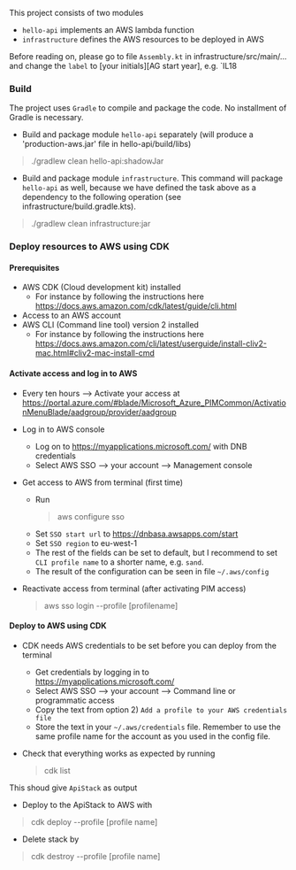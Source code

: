 This project consists of two modules
- `hello-api` implements an AWS lambda function
- `infrastructure` defines the AWS resources to be deployed in AWS

Before reading on, please go to file `Assembly.kt` in infrastructure/src/main/...
and change the `label` to [your initials][AG start year], e.g. `IL18

### Build ###
The project uses `Gradle` to compile and package the code.
No installment of Gradle is necessary.

- Build and package module `hello-api` separately (will produce a 
  'production-aws.jar' file in hello-api/build/libs)
>  ./gradlew clean hello-api:shadowJar

- Build and package module `infrastructure`. This command will package
`hello-api` as well, because we have defined the task above as a 
  dependency to the following operation (see 
  infrastructure/build.gradle.kts).
> ./gradlew clean infrastructure:jar

### Deploy resources to AWS using CDK ###
#### Prerequisites ####

- AWS CDK (Cloud development kit) installed
  - For instance by following the instructions here https://docs.aws.amazon.com/cdk/latest/guide/cli.html
- Access to an AWS account
- AWS CLI (Command line tool) version 2 installed
  - For instance by following the instructions here https://docs.aws.amazon.com/cli/latest/userguide/install-cliv2-mac.html#cliv2-mac-install-cmd

#### Activate access and log in to AWS ####
- Every ten hours --> Activate your access at https://portal.azure.com/#blade/Microsoft_Azure_PIMCommon/ActivationMenuBlade/aadgroup/provider/aadgroup
- Log in to AWS console
  - Log on to https://myapplications.microsoft.com/ with DNB credentials
  - Select AWS SSO --> your account --> Management console
  
- Get access to AWS from terminal (first time)
  - Run 
    > aws configure sso
  - Set `SSO start url` to https://dnbasa.awsapps.com/start
  - Set `SSO region` to eu-west-1
  - The rest of the fields can be set to default, but I recommend to set
  `CLI profile name` to a shorter name, e.g. `sand`.
  - The result of the configuration can be seen in file `~/.aws/config`
    
- Reactivate access from terminal (after activating PIM access)
  > aws sso login --profile [profilename]

#### Deploy to AWS using CDK ####
- CDK needs AWS credentials to be set before you can deploy from the terminal
  - Get credentials by logging in to https://myapplications.microsoft.com/
  - Select AWS SSO --> your account --> Command line or programmatic access
  - Copy the text from option 2) `Add a profile to your AWS credentials file`
  - Store the text in your `~/.aws/credentials` file. Remember to use the 
    same profile name for the account as you used in the config file.
    
- Check that everything works as expected by running
  > cdk list

This shoud give `ApiStack` as output
  
- Deploy to the ApiStack to AWS with
> cdk deploy --profile [profile name]

- Delete stack by
> cdk destroy --profile [profile name]
